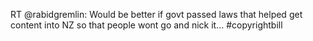 <!--
id: 4582358134
link: http://kevinisom.info/post/4582358134/rt-rabidgremlin-would-be-better-if-govt-passed
slug: rt-rabidgremlin-would-be-better-if-govt-passed
date: Thu Apr 14 2011 08:35:51 GMT+1200 (NZST)
raw: {"blog_name":"kevinisom","id":4582358134,"post_url":"http://kevinisom.info/post/4582358134/rt-rabidgremlin-would-be-better-if-govt-passed","slug":"rt-rabidgremlin-would-be-better-if-govt-passed","type":"text","date":"2011-04-13 20:35:51 GMT","timestamp":1302726951,"state":"published","format":"html","reblog_key":"w0qYuHmC","tags":[],"short_url":"http://tmblr.co/Zw68Yy4H8Jns","highlighted":[],"feed_item":"http://twitter.com/kev_nz/statuses/58103594364317696","from_feed_id":"650289","note_count":0,"title":null,"body":"<p>RT @rabidgremlin: Would be better if govt passed laws that helped get content into NZ so that people wont go and nick it&#8230; #copyrightbill</p>"}
publish: 2011-04-014
tags: 
title: null
-->


RT @rabidgremlin: Would be better if govt passed laws that helped get
content into NZ so that people wont go and nick it… \#copyrightbill



